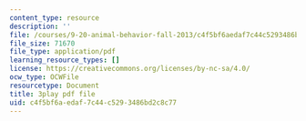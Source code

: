 ```yaml
---
content_type: resource
description: ''
file: /courses/9-20-animal-behavior-fall-2013/c4f5bf6aedaf7c44c5293486bd2c8c77_472234.pdf
file_size: 71670
file_type: application/pdf
learning_resource_types: []
license: https://creativecommons.org/licenses/by-nc-sa/4.0/
ocw_type: OCWFile
resourcetype: Document
title: 3play pdf file
uid: c4f5bf6a-edaf-7c44-c529-3486bd2c8c77
---
```

